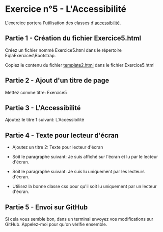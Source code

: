# Exercice n°5 - L'Accessibilité 
L'exercice portera l'utilisation des classes d'[accessibilité](/Theorie/README.md#viii-laccessibilité "L'Acessibilité dans le cours").

## Partie 1 - Création du fichier Exercice5.html
Créez un fichier nommé Exercice5.html dans le répertoire EqlaExercices\Bootstrap.  

Copiez le contenu du fichier [template2.html](/Exercices/Templates/template2.html?raw=1) dans le fichier Exercice5.html
## Partie 2 - Ajout d'un titre de page
Mettez comme titre: Exercice5

## Partie 3 - L'Accessibilité
Ajoutez le titre 1 suivant: L'Accessibilité

## Partie 4 - Texte pour lecteur d'écran
- Ajoutez un titre 2: Texte pour lecteur d'écran
- Soit le paragraphe suivant: Je suis affiché sur l'écran et lu par le lecteur d'écran.
- Soit le paragraphe suivant: Je suis lu uniquement par les lecteurs d'écran.

- Utilisez la bonne classe css pour qu'il soit lu uniquement par un lecteur d'écran.

## Partie 5 - Envoi sur GitHub
Si cela vous semble bon, dans un terminal envoyez vos modifications sur GitHub.
Appelez-moi pour qu'on vérifie ensemble.











